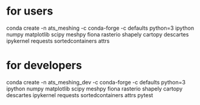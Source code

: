 # for users
conda create -n ats_meshing -c conda-forge -c defaults python=3 ipython numpy matplotlib scipy meshpy fiona rasterio shapely cartopy descartes ipykernel requests sortedcontainers attrs


# for developers
conda create -n ats_meshing_dev -c conda-forge -c defaults python=3 ipython numpy matplotlib scipy meshpy fiona rasterio shapely cartopy descartes ipykernel requests sortedcontainers attrs pytest





